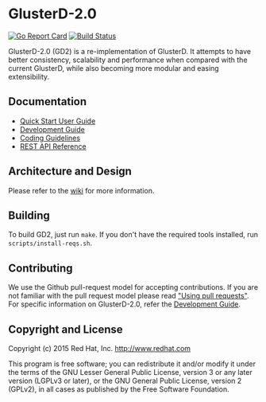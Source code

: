# GlusterD-2.0

[![Go Report Card](https://goreportcard.com/badge/github.com/gluster/glusterd2)](https://goreportcard.com/report/github.com/gluster/glusterd2)
[![Build Status](https://ci.centos.org/view/Gluster/job/gluster_glusterd2/badge/icon)](https://ci.centos.org/view/Gluster/job/gluster_glusterd2/)

GlusterD-2.0 (GD2) is a re-implementation of GlusterD. It attempts to have better
consistency, scalability and performance when compared with the current
GlusterD, while also becoming more modular and easing extensibility.

## Documentation

* [Quick Start User Guide](doc/quick-start-user-guide.md)
* [Development Guide](doc/development-guide.md)
* [Coding Guidelines](doc/coding.md)
* [REST API Reference](doc/endpoints.md)

## Architecture and Design
Please refer to the [wiki](https://github.com/gluster/glusterd2/wiki/Design) for more information.

## Building

To build GD2, just run `make`. If you don't have the required tools installed, run `scripts/install-reqs.sh`.

## Contributing

We use the Github pull-request model for accepting contributions. If you are not familiar with the pull request model please read ["Using pull requests"](https://help.github.com/articles/using-pull-requests/). For specific information on GlusterD-2.0, refer the [Development Guide](doc/development-guide.md).

## Copyright and License
Copyright (c) 2015 Red Hat, Inc. <http://www.redhat.com>

This program is free software; you can redistribute it and/or modify it under the terms of the GNU Lesser General Public License, version 3 or any later version (LGPLv3 or later), or the GNU General Public License, version 2 (GPLv2), in all cases as published by the Free Software Foundation.

